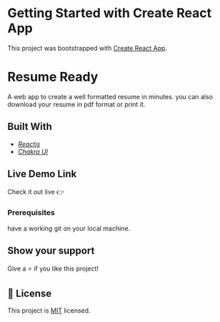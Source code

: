 # Getting Started with Create React App

This project was bootstrapped with [Create React App](https://github.com/facebook/create-react-app).

# Resume Ready

A web app to create a well formatted resume in minutes. you can also download your resume in pdf format or print it.

## Built With

 - *[Reactjs](https://reactjs.org/)*
 - *[Chakra UI](https://chakra-ui.com/)*
 
## Live Demo Link

   Check it out live :point_right: 

### Prerequisites

have a working git on your local machine.


## Show your support

Give a ⭐️ if you like this project!

## 📝 License

This project is [MIT](./LICENSE) licensed.
